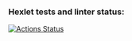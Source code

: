 ### Hexlet tests and linter status:
[![Actions Status](https://github.com/leafes/frontend-project-lvl2/workflows/hexlet-check/badge.svg)](https://github.com/leafes/frontend-project-lvl2/actions)